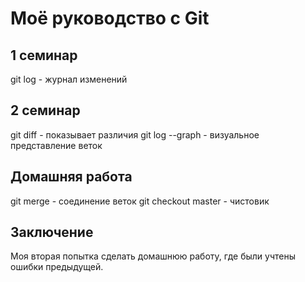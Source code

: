 # Моё руководство с Git
## 1 семинар
git log - журнал изменений
## 2 семинар
git diff - показывает различия
git log --graph - визуальное представление веток
## Домашняя работа
git merge - соединение веток
git checkout master - чистовик
## Заключение
Моя вторая попытка сделать домашнюю работу, где были учтены ошибки предыдущей.